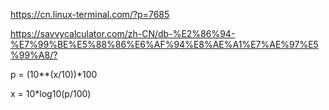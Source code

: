 <https://cn.linux-terminal.com/?p=7685>

<https://savvycalculator.com/zh-CN/db-%E2%86%94-%E7%99%BE%E5%88%86%E6%AF%94%E8%AE%A1%E7%AE%97%E5%99%A8/?>

p = (10**(x/10))*100

x = 10*log10(p/100)
